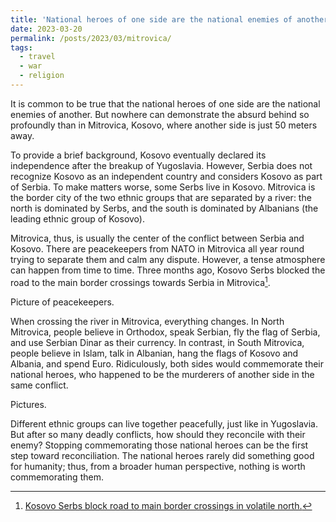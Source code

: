 ```yaml
---
title: 'National heroes of one side are the national enemies of another'
date: 2023-03-20
permalink: /posts/2023/03/mitrovica/
tags:
  - travel
  - war
  - religion
---
```



It is common to be true that the national heroes of one side are the national enemies of another. But nowhere can demonstrate the absurd behind so profoundly than in Mitrovica, Kosovo, where another side is just 50 meters away.

To provide a brief background, Kosovo eventually declared its independence after the breakup of Yugoslavia. However, Serbia does not recognize Kosovo as an independent country and considers Kosovo as part of Serbia. To make matters worse, some Serbs live in Kosovo. Mitrovica is the border city of the two ethnic groups that are separated by a river: the north is dominated by Serbs, and the south is dominated by Albanians (the leading ethnic group of Kosovo).

Mitrovica, thus, is usually the center of the conflict between Serbia and Kosovo. There are peacekeepers from NATO in Mitrovica all year round trying to separate them and calm any dispute. However, a tense atmosphere can happen from time to time. Three months ago, Kosovo Serbs blocked the road to the main border crossings towards Serbia in Mitrovica[^1].

Picture of peacekeepers.

When crossing the river in Mitrovica, everything changes. In North Mitrovica, people believe in Orthodox, speak Serbian, fly the flag of Serbia, and use Serbian Dinar as their currency. In contrast, in South Mitrovica, people believe in Islam, talk in Albanian, hang the flags of Kosovo and Albania, and spend Euro. Ridiculously, both sides would commemorate their national heroes, who happened to be the murderers of another side in the same conflict. 

Pictures.

Different ethnic groups can live together peacefully, just like in Yugoslavia. But after so many deadly conflicts, how should they reconcile with their enemy? Stopping commemorating those national heroes can be the first step toward reconciliation. The national heroes rarely did something good for humanity; thus, from a broader human perspective, nothing is worth commemorating them.  

[^1]: [Kosovo Serbs block road to main border crossings in volatile north.](https://www.theguardian.com/world/2022/dec/10/kosovo-serbs-block-road-to-major-border-crossings-in-volatile-north)